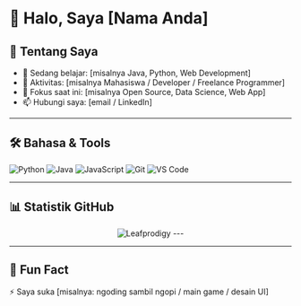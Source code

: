 
# 👋 Halo, Saya [Nama Anda]

## 🚀 Tentang Saya
- 🌱 Sedang belajar: [misalnya Java, Python, Web Development]
- 💼 Aktivitas: [misalnya Mahasiswa / Developer / Freelance Programmer]
- 🎯 Fokus saat ini: [misalnya Open Source, Data Science, Web App]
- 📫 Hubungi saya: [email / LinkedIn]

---

## 🛠️ Bahasa & Tools
![Python](https://img.shields.io/badge/-Python-blue?logo=python&logoColor=white)
![Java](https://img.shields.io/badge/-Java-red?logo=java&logoColor=white)
![JavaScript](https://img.shields.io/badge/-JavaScript-yellow?logo=javascript&logoColor=black)
![Git](https://img.shields.io/badge/-Git-black?logo=git&logoColor=orange)
![VS Code](https://img.shields.io/badge/-VSCode-007ACC?logo=visual-studio-code&logoColor=white)

---

## 📊 Statistik GitHub
<p align="center"> <img src="https://github-readme-stats.vercel.app/api?username=Leafprodigy&show_icons=true&theme=gotham" alt="Leafprodigy" />
---



---

## 🎨 Fun Fact
⚡ Saya suka [misalnya: ngoding sambil ngopi / main game / desain UI]
